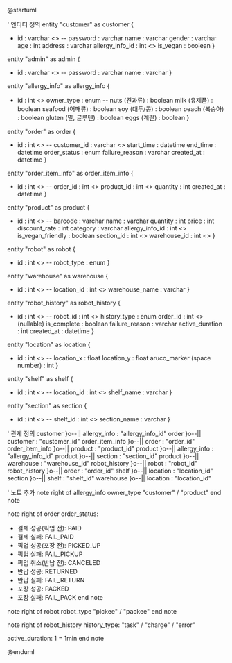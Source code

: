 @startuml

' 엔티티 정의
entity "customer" as customer {
  * id : varchar <<PK>>
  --
  password : varchar
  name : varchar
  gender : varchar
  age : int
  address : varchar
  allergy_info_id : int <<FK>>
  is_vegan : boolean
}

entity "admin" as admin {
  * id : varchar <<PK>>
  --
  password : varchar
  name : varchar
}

entity "allergy_info" as allergy_info {
  * id : int <<PK>>
  owner_type : enum
  --
  nuts (견과류) : boolean
  milk (유제품) : boolean
  seafood (어패류) : boolean
  soy (대두/콩) : boolean
  peach (복숭아) : boolean
  gluten (밀, 글루텐) : boolean
  eggs (계란) : boolean
}

entity "order" as order {
  * id : int <<PK>>
  --
  customer_id : varchar <<FK>>
  start_time : datetime
  end_time : datetime
  order_status : enum
  failure_reason : varchar
  created_at : datetime
}

entity "order_item_info" as order_item_info {
  * id : int <<PK>>
  --
  order_id : int <<FK>>
  product_id : int <<FK>>
  quantity : int
  created_at : datetime
}

entity "product" as product {
  * id : int <<PK>>
  --
  barcode : varchar
  name : varchar
  quantity : int
  price : int
  discount_rate : int
  category : varchar
  allergy_info_id : int <<FK>>
  is_vegan_friendly : boolean
  section_id : int <<FK>>
  warehouse_id : int <<FK>>
}

entity "robot" as robot {
  * id : int <<PK>>
  --
  robot_type : enum
}

entity "warehouse" as warehouse {
  * id : int <<PK>>
  --
  location_id : int <<FK>>
  warehouse_name : varchar
}

entity "robot_history" as robot_history {
  * id : int <<PK>>
  --
  robot_id : int <<FK>>
  history_type : enum
  order_id : int <<FK>> (nullable)
  is_complete : boolean
  failure_reason : varchar
  active_duration : int
  created_at : datetime
}

entity "location" as location {
  * id : int <<PK>>
  --
  location_x : float
  location_y : float
  aruco_marker (space number) : int
}

entity "shelf" as shelf {
  * id : int <<PK>>
  --
  location_id : int <<FK>>
  shelf_name : varchar
}

entity "section" as section {
  * id : int <<PK>>
  --
  shelf_id : int <<FK>>
  section_name : varchar
}

' 관계 정의
customer }o--|| allergy_info : "allergy_info_id"
order }o--|| customer : "customer_id"
order_item_info }o--|| order : "order_id"
order_item_info }o--|| product : "product_id"
product }o--|| allergy_info : "allergy_info_id"
product }o--|| section : "section_id"
product }o--|| warehouse : "warehouse_id"
robot_history }o--|| robot : "robot_id"
robot_history }o--|| order : "order_id"
shelf }o--|| location : "location_id"
section }o--|| shelf : "shelf_id"
warehouse }o--|| location : "location_id"

' 노트 추가
note right of allergy_info
  owner_type
  "customer" / "product"
end note

note right of order
  order_status:
  - 결제 성공(픽업 전): PAID
  - 결제 실패: FAIL_PAID
  - 픽업 성공(포장 전): PICKED_UP
  - 픽업 실패: FAIL_PICKUP
  - 픽업 취소(반납 전): CANCELED
  - 반납 성공: RETURNED
  - 반납 실패: FAIL_RETURN
  - 포장 성공: PACKED
  - 포장 실패: FAIL_PACK
end note

note right of robot
  robot_type
  "pickee" / "packee"
end note

note right of robot_history
  history_type:
  "task" / "charge" / "error"
  
  active_duration:
  1 = 1min
end note

@enduml
